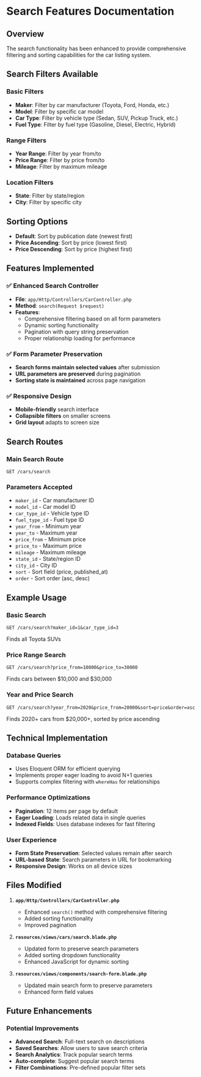 # Search Features Documentation

## Overview
The search functionality has been enhanced to provide comprehensive filtering and sorting capabilities for the car listing system.

## Search Filters Available

### Basic Filters
- **Maker**: Filter by car manufacturer (Toyota, Ford, Honda, etc.)
- **Model**: Filter by specific car model
- **Car Type**: Filter by vehicle type (Sedan, SUV, Pickup Truck, etc.)
- **Fuel Type**: Filter by fuel type (Gasoline, Diesel, Electric, Hybrid)

### Range Filters
- **Year Range**: Filter by year from/to
- **Price Range**: Filter by price from/to
- **Mileage**: Filter by maximum mileage

### Location Filters
- **State**: Filter by state/region
- **City**: Filter by specific city

## Sorting Options
- **Default**: Sort by publication date (newest first)
- **Price Ascending**: Sort by price (lowest first)
- **Price Descending**: Sort by price (highest first)

## Features Implemented

### ✅ Enhanced Search Controller
- **File**: `app/Http/Controllers/CarController.php`
- **Method**: `search(Request $request)`
- **Features**:
  - Comprehensive filtering based on all form parameters
  - Dynamic sorting functionality
  - Pagination with query string preservation
  - Proper relationship loading for performance

### ✅ Form Parameter Preservation
- **Search forms maintain selected values** after submission
- **URL parameters are preserved** during pagination
- **Sorting state is maintained** across page navigation

### ✅ Responsive Design
- **Mobile-friendly** search interface
- **Collapsible filters** on smaller screens
- **Grid layout** adapts to screen size

## Search Routes

### Main Search Route
```
GET /cars/search
```

### Parameters Accepted
- `maker_id` - Car manufacturer ID
- `model_id` - Car model ID
- `car_type_id` - Vehicle type ID
- `fuel_type_id` - Fuel type ID
- `year_from` - Minimum year
- `year_to` - Maximum year
- `price_from` - Minimum price
- `price_to` - Maximum price
- `mileage` - Maximum mileage
- `state_id` - State/region ID
- `city_id` - City ID
- `sort` - Sort field (price, published_at)
- `order` - Sort order (asc, desc)

## Example Usage

### Basic Search
```
GET /cars/search?maker_id=1&car_type_id=3
```
Finds all Toyota SUVs

### Price Range Search
```
GET /cars/search?price_from=10000&price_to=30000
```
Finds cars between $10,000 and $30,000

### Year and Price Search
```
GET /cars/search?year_from=2020&price_from=20000&sort=price&order=asc
```
Finds 2020+ cars from $20,000+, sorted by price ascending

## Technical Implementation

### Database Queries
- Uses Eloquent ORM for efficient querying
- Implements proper eager loading to avoid N+1 queries
- Supports complex filtering with `whereHas` for relationships

### Performance Optimizations
- **Pagination**: 12 items per page by default
- **Eager Loading**: Loads related data in single queries
- **Indexed Fields**: Uses database indexes for fast filtering

### User Experience
- **Form State Preservation**: Selected values remain after search
- **URL-based State**: Search parameters in URL for bookmarking
- **Responsive Design**: Works on all device sizes

## Files Modified

1. **`app/Http/Controllers/CarController.php`**
   - Enhanced `search()` method with comprehensive filtering
   - Added sorting functionality
   - Improved pagination

2. **`resources/views/cars/search.blade.php`**
   - Updated form to preserve search parameters
   - Added sorting dropdown functionality
   - Enhanced JavaScript for dynamic sorting

3. **`resources/views/components/search-form.blade.php`**
   - Updated main search form to preserve parameters
   - Enhanced form field values

## Future Enhancements

### Potential Improvements
- **Advanced Search**: Full-text search on descriptions
- **Saved Searches**: Allow users to save search criteria
- **Search Analytics**: Track popular search terms
- **Auto-complete**: Suggest popular search terms
- **Filter Combinations**: Pre-defined popular filter sets 